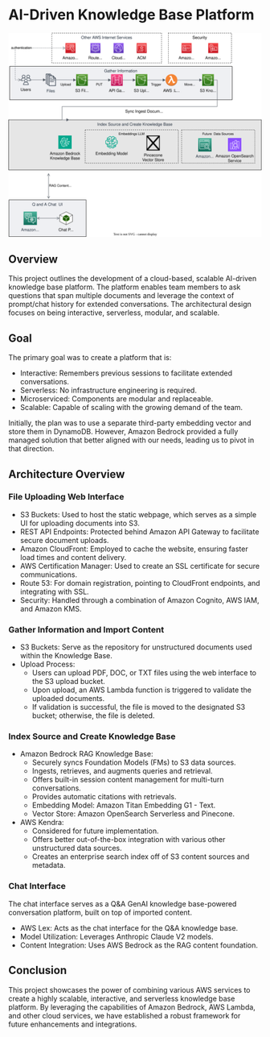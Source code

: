 # AI-Driven Knowledge Base Platform

![Alt text here](knowledgebase.svg)

## Overview

This project outlines the development of a cloud-based, scalable AI-driven knowledge base platform. The platform enables team members to ask questions that span multiple documents and leverage the context of prompt/chat history for extended conversations. The architectural design focuses on being interactive, serverless, modular, and scalable.

## Goal

The primary goal was to create a platform that is:

- Interactive: Remembers previous sessions to facilitate extended conversations.
- Serverless: No infrastructure engineering is required.
- Microserviced: Components are modular and replaceable.
- Scalable: Capable of scaling with the growing demand of the team.

Initially, the plan was to use a separate third-party embedding vector and store them in DynamoDB. However, Amazon Bedrock provided a fully managed solution that better aligned with our needs, leading us to pivot in that direction.

## Architecture Overview

### File Uploading Web Interface

- S3 Buckets: Used to host the static webpage, which serves as a simple UI for uploading documents into S3.
- REST API Endpoints: Protected behind Amazon API Gateway to facilitate secure document uploads.
- Amazon CloudFront: Employed to cache the website, ensuring faster load times and content delivery.
- AWS Certification Manager: Used to create an SSL certificate for secure communications.
- Route 53: For domain registration, pointing to CloudFront endpoints, and integrating with SSL.
- Security: Handled through a combination of Amazon Cognito, AWS IAM, and Amazon KMS.

### Gather Information and Import Content

- S3 Buckets: Serve as the repository for unstructured documents used within the Knowledge Base.
- Upload Process:
  - Users can upload PDF, DOC, or TXT files using the web interface to the S3 upload bucket.
  - Upon upload, an AWS Lambda function is triggered to validate the uploaded documents.
  - If validation is successful, the file is moved to the designated S3 bucket; otherwise, the file is deleted.

### Index Source and Create Knowledge Base

- Amazon Bedrock RAG Knowledge Base:
  - Securely syncs Foundation Models (FMs) to S3 data sources.
  - Ingests, retrieves, and augments queries and retrieval.
  - Offers built-in session content management for multi-turn conversations.
  - Provides automatic citations with retrievals.
  - Embedding Model: Amazon Titan Embedding G1 - Text.
  - Vector Store: Amazon OpenSearch Serverless and Pinecone.
- AWS Kendra:
  - Considered for future implementation.
  - Offers better out-of-the-box integration with various other unstructured data sources.
  - Creates an enterprise search index off of S3 content sources and metadata.

### Chat Interface

The chat interface serves as a Q&A GenAI knowledge base-powered conversation platform, built on top of imported content.

- AWS Lex: Acts as the chat interface for the Q&A knowledge base.
- Model Utilization: Leverages Anthropic Claude V2 models.
- Content Integration: Uses AWS Bedrock as the RAG content foundation.

## Conclusion

This project showcases the power of combining various AWS services to create a highly scalable, interactive, and serverless knowledge base platform. By leveraging the capabilities of Amazon Bedrock, AWS Lambda, and other cloud services, we have established a robust framework for future enhancements and integrations.
